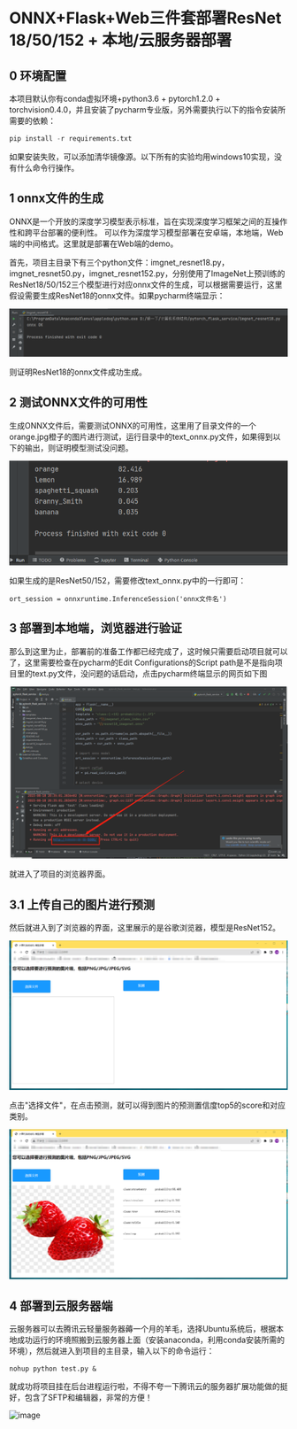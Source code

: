 # ONNX+Flask+Web三件套部署ResNet 18/50/152 + 本地/云服务器部署

## 0 环境配置

本项目默认你有conda虚拟环境+python3.6 + pytorch1.2.0 + torchvision0.4.0，并且安装了pycharm专业版，另外需要执行以下的指令安装所需要的依赖：

```python
pip install -r requirements.txt
```

如果安装失败，可以添加清华镜像源。以下所有的实验均用windows10实现，没有什么命令行操作。

## 1 onnx文件的生成

ONNX是一个开放的深度学习模型表示标准，旨在实现深度学习框架之间的互操作性和跨平台部署的便利性。 可以作为深度学习模型部署在安卓端，本地端，Web端的中间格式。这里就是部署在Web端的demo。

首先，项目主目录下有三个python文件：imgnet_resnet18.py，imgnet_resnet50.py，imgnet_resnet152.py，分别使用了ImageNet上预训练的ResNet18/50/152三个模型进行对应onnx文件的生成，可以根据需要运行，这里假设需要生成ResNet18的onnx文件。如果pycharm终端显示：

![image](https://github.com/Tcotyledons/AIDeploy/blob/main/pic/onnxOK.png)

则证明ResNet18的onnx文件成功生成。

## 2 测试ONNX文件的可用性

生成ONNX文件后，需要测试ONNX的可用性，这里用了目录文件的一个orange.jpg橙子的图片进行测试，运行目录中的text_onnx.py文件，如果得到以下的输出，则证明模型测试没问题。

![image](https://github.com/Tcotyledons/AIDeploy/blob/main/pic/testOK.png)

如果生成的是ResNet50/152，需要修改text_onnx.py中的一行即可：

```
ort_session = onnxruntime.InferenceSession('onnx文件名')
```

## 3 部署到本地端，浏览器进行验证

那么到这里为止，部署前的准备工作都已经完成了，这时候只需要启动项目就可以了，这里需要检查在pycharm的Edit Configurations的Script path是不是指向项目里的text.py文件，没问题的话启动，点击pycharm终端显示的网页如下图

![image](https://github.com/Tcotyledons/AIDeploy/blob/main/pic/allview.png)

就进入了项目的浏览器界面。

## 3.1 上传自己的图片进行预测

然后就进入到了浏览器的界面，这里展示的是谷歌浏览器，模型是ResNet152。

![image](https://github.com/Tcotyledons/AIDeploy/blob/main/pic/web.png)

点击"选择文件"，在点击预测，就可以得到图片的预测置信度top5的score和对应类别。

![image](https://github.com/Tcotyledons/AIDeploy/blob/main/pic/predict.jpg)

## 4 部署到云服务器端
云服务器可以去腾讯云轻量服务器薅一个月的羊毛，选择Ubuntu系统后，根据本地成功运行的环境照搬到云服务器上面（安装anaconda，利用conda安装所需的环境），然后就进入到项目的主目录，输入以下的命令运行：

```
nohup python test.py &
```
就成功将项目挂在后台进程运行啦，不得不夸一下腾讯云的服务器扩展功能做的挺好，包含了SFTP和编辑器，非常的方便！

![image]()


